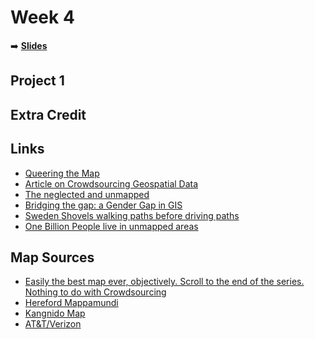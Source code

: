 <!-- .slide: data-background="./Images/header.svg" data-background-repeat="none" data-background-size="40% 40%" data-background-position="center 10%" class="header" -->
# Week 4

<!-- Put a link to the slides so that students can find them -->

➡️ [**Slides**](https://shelleyhoover.github.io/UPP4652021/Slides/revealjsSlides/week4.html)


## Project 1

## Extra Credit



## Links
- [Queering the Map](https://www.queeringthemap.com/)
- [Article on Crowdsourcing Geospatial Data](https://www.sciencedirect.com/science/article/pii/S0924271610000602)
- [The neglected and unmapped](https://guardian.ng/stories/makoko-neglected-and-unmapped/)
- [Bridging the gap: a Gender Gap in GIS](https://up42.com/blog/tech/visible-women-female-mappers-bridge-the-data-gap-in-urban-design)
- [Sweden Shovels walking paths before driving paths](https://usa.streetsblog.org/2018/01/24/why-sweden-clears-walkways-before-roads/)
- [One Billion People live in unmapped areas](https://reliefweb.int/report/world/what-if-we-could-map-one-billion-people-currently-missing-world-s-maps-0)

## Map Sources
- [Easily the best map ever, objectively. Scroll to the end of the series. Nothing to do with Crowdsourcing](https://collections.lib.uwm.edu/digital/collection/agdm/id/7649)
- [Hereford Mappamundi](https://www.themappamundi.co.uk/)
- [Kangnido Map](https://en.wikipedia.org/wiki/Gangnido#/media/File:KangnidoMap.jpg)
- [AT&T/Verizon](https://www.pcworld.com/article/181364/ATT_Sues_Verizon_Over_Theres_a_Map_for_That_Ads.html)
